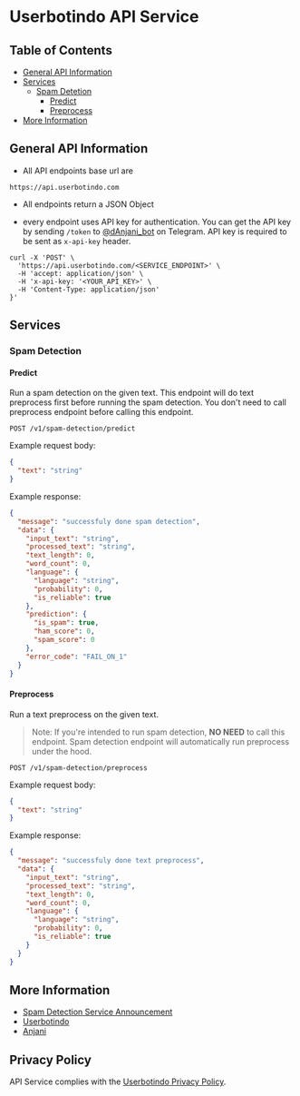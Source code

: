 # Userbotindo API Service

## Table of Contents

- [General API Information](#general-api-information)
- [Services](#services)
  - [Spam Detetion](#spam-detection)
    - [Predict](#predict)
    - [Preprocess](#preprocess)
- [More Information](#more-information)

## General API Information

- All API endpoints base url are

```
https://api.userbotindo.com
```

- All endpoints return a JSON Object

- every endpoint uses API key for authentication. You can get the API key by sending `/token` to [@dAnjani_bot](https://t.me/dAnjani_bot) on Telegram. API key is required to be sent as `x-api-key` header.

```
curl -X 'POST' \
  'https://api.userbotindo.com/<SERVICE_ENDPOINT>' \
  -H 'accept: application/json' \
  -H 'x-api-key: '<YOUR_API_KEY>' \
  -H 'Content-Type: application/json'
}'
```

## Services

### Spam Detection

#### Predict

Run a spam detection on the given text. This endpoint will do text preprocess first before running the spam detection. You don't need to call preprocess endpoint before calling this endpoint.

```
POST /v1/spam-detection/predict
```

Example request body:

```json
{
  "text": "string"
}
```

Example response:

```json
{
  "message": "successfuly done spam detection",
  "data": {
    "input_text": "string",
    "processed_text": "string",
    "text_length": 0,
    "word_count": 0,
    "language": {
      "language": "string",
      "probability": 0,
      "is_reliable": true
    },
    "prediction": {
      "is_spam": true,
      "ham_score": 0,
      "spam_score": 0
    },
    "error_code": "FAIL_ON_1"
  }
}
```

#### Preprocess

Run a text preprocess on the given text.

> Note: If you're intended to run spam detection, **NO NEED** to call this endpoint. Spam detection endpoint will automatically run preprocess under the hood.

```
POST /v1/spam-detection/preprocess
```

Example request body:

```json
{
  "text": "string"
}
```

Example response:

```json
{
  "message": "successfuly done text preprocess",
  "data": {
    "input_text": "string",
    "processed_text": "string",
    "text_length": 0,
    "word_count": 0,
    "language": {
      "language": "string",
      "probability": 0,
      "is_reliable": true
    }
  }
}
```

## More Information

- [Spam Detection Service Announcement](https://t.me/SpamPredictionLog/25)
- [Userbotindo](https://t.me/userbotindo)
- [Anjani](https://t.me/dAnjani_bot)

## Privacy Policy

API Service complies with the [Userbotindo Privacy Policy](https://userbotindo.com/privacy).
